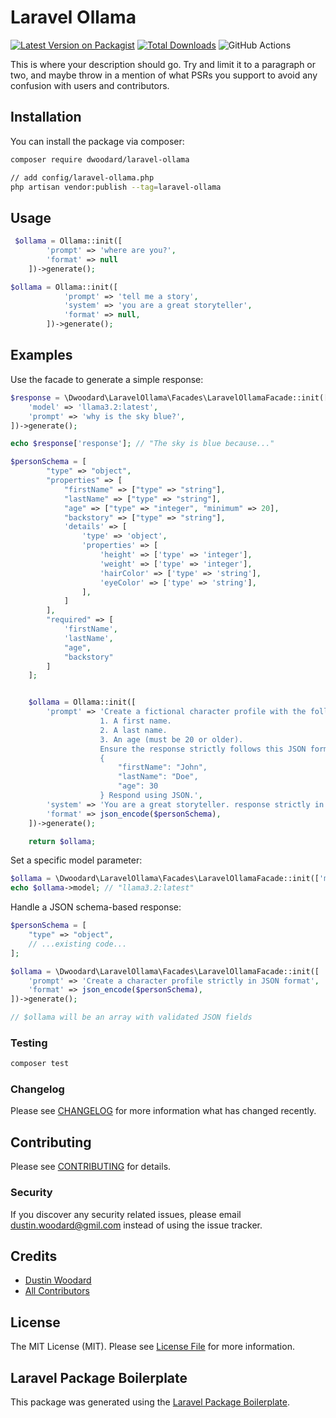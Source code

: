 # Laravel Ollama

[![Latest Version on Packagist](https://img.shields.io/packagist/v/dwoodard/laravel-ollama.svg?style=flat-square)](https://packagist.org/packages/dwoodard/laravel-ollama)
[![Total Downloads](https://img.shields.io/packagist/dt/dwoodard/laravel-ollama.svg?style=flat-square)](https://packagist.org/packages/dwoodard/laravel-ollama)
![GitHub Actions](https://github.com/dwoodard/laravel-ollama/actions/workflows/main.yml/badge.svg)

This is where your description should go. Try and limit it to a paragraph or two, and maybe throw in a mention of what PSRs you support to avoid any confusion with users and contributors.

## Installation

You can install the package via composer:

```bash
composer require dwoodard/laravel-ollama
```

```bash
// add config/laravel-ollama.php
php artisan vendor:publish --tag=laravel-ollama
```

## Usage

```php
 $ollama = Ollama::init([
        'prompt' => 'where are you?',
        'format' => null
    ])->generate();
```

```php
$ollama = Ollama::init([
            'prompt' => 'tell me a story',
            'system' => 'you are a great storyteller',
            'format' => null,
        ])->generate();
```

## Examples

Use the facade to generate a simple response:

```php
$response = \Dwoodard\LaravelOllama\Facades\LaravelOllamaFacade::init([
    'model' => 'llama3.2:latest',
    'prompt' => 'why is the sky blue?',
])->generate();

echo $response['response']; // "The sky is blue because..."
```

```php
$personSchema = [
        "type" => "object",
        "properties" => [
            "firstName" => ["type" => "string"],
            "lastName" => ["type" => "string"],
            "age" => ["type" => "integer", "minimum" => 20],
            "backstory" => ["type" => "string"],
            'details' => [
                'type' => 'object',
                'properties' => [
                    'height' => ['type' => 'integer'],
                    'weight' => ['type' => 'integer'],
                    'hairColor' => ['type' => 'string'],
                    'eyeColor' => ['type' => 'string'],
                ],
            ]
        ],
        "required" => [
            'firstName',
            'lastName',
            "age",
            "backstory"
        ]
    ];


    $ollama = Ollama::init([
        'prompt' => 'Create a fictional character profile with the following details: 
                    1. A first name.
                    2. A last name.
                    3. An age (must be 20 or older).
                    Ensure the response strictly follows this JSON format: 
                    {
                        "firstName": "John",
                        "lastName": "Doe",
                        "age": 30
                    } Respond using JSON.',
        'system' => 'You are a great storyteller. response strictly in JSON format without additional text.',
        'format' => json_encode($personSchema),
    ])->generate();

    return $ollama;

```

Set a specific model parameter:

```php
$ollama = \Dwoodard\LaravelOllama\Facades\LaravelOllamaFacade::init(['model' => 'llama3.2:latest']);
echo $ollama->model; // "llama3.2:latest"
```

Handle a JSON schema-based response:

```php
$personSchema = [
    "type" => "object",
    // ...existing code...
];

$ollama = \Dwoodard\LaravelOllama\Facades\LaravelOllamaFacade::init([
    'prompt' => 'Create a character profile strictly in JSON format',
    'format' => json_encode($personSchema),
])->generate();

// $ollama will be an array with validated JSON fields 
```

### Testing

```bash
composer test
```

### Changelog

Please see [CHANGELOG](CHANGELOG.md) for more information what has changed recently.

## Contributing

Please see [CONTRIBUTING](CONTRIBUTING.md) for details.

### Security

If you discover any security related issues, please email <dustin.woodard@gmil.com> instead of using the issue tracker.

## Credits

- [Dustin Woodard](https://github.com/dwoodard)
- [All Contributors](../../contributors)

## License

The MIT License (MIT). Please see [License File](LICENSE.md) for more information.

## Laravel Package Boilerplate

This package was generated using the [Laravel Package Boilerplate](https://laravelpackageboilerplate.com).
